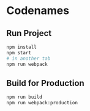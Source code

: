 # Codenames

## Run Project

```sh
npm install
npm start
# in another tab
npm run webpack
```

## Build for Production

```sh
npm run build
npm run webpack:production
```
